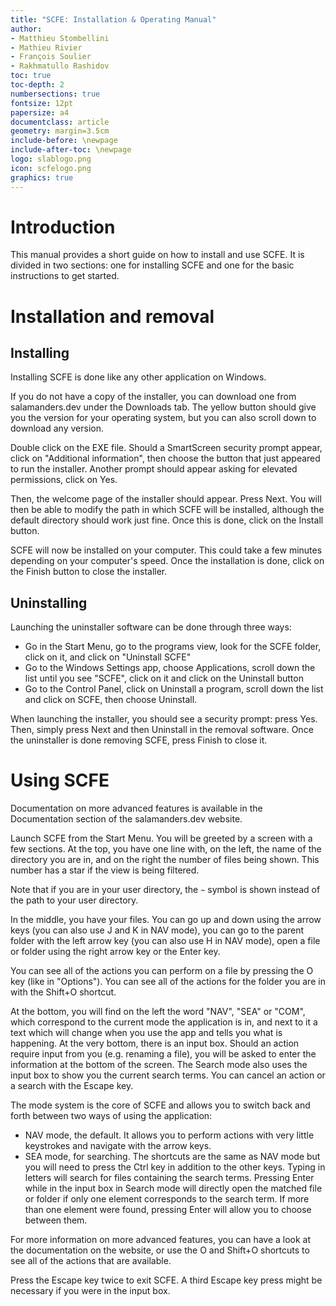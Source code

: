 ```yaml
---
title: "SCFE: Installation & Operating Manual"
author:
- Matthieu Stombellini
- Mathieu Rivier
- François Soulier
- Rakhmatullo Rashidov
toc: true
toc-depth: 2
numbersections: true
fontsize: 12pt
papersize: a4
documentclass: article
geometry: margin=3.5cm
include-before: \newpage
include-after-toc: \newpage
logo: slablogo.png
icon: scfelogo.png
graphics: true
---
```


# Introduction

This manual provides a short guide on how to install and use SCFE. It is divided
in two sections: one for installing SCFE and one for the basic instructions to
get started.

# Installation and removal

## Installing

Installing SCFE is done like any other application on Windows.

If you do not have a copy of the installer, you can download one from
salamanders.dev under the Downloads tab. The yellow button should give you the
version for your operating system, but you can also scroll down to download any
version.

Double click on the EXE file. Should a SmartScreen security prompt appear, click
on "Additional information", then choose the button that just appeared to run
the installer. Another prompt should appear asking for elevated permissions,
click on Yes.

Then, the welcome page of the installer should appear. Press Next. You will then
be able to modify the path in which SCFE will be installed, although the default
directory should work just fine. Once this is done, click on the Install button.

SCFE will now be installed on your computer. This could take a few minutes
depending on your computer's speed. Once the installation is done, click on the
Finish button to close the installer.

## Uninstalling

Launching the uninstaller software can be done through three ways:

* Go in the Start Menu, go to the programs view, look for the SCFE folder, click
  on it, and click on "Uninstall SCFE"
* Go to the Windows Settings app, choose Applications, scroll down the list
  until you see "SCFE", click on it and click on the Uninstall button
* Go to the Control Panel, click on Uninstall a program, scroll down the list
  and click on SCFE, then choose Uninstall.

When launching the installer, you should see a security prompt: press Yes. Then,
simply press Next and then Uninstall in the removal software. Once the
uninstaller is done removing SCFE, press Finish to close it.


# Using SCFE

Documentation on more advanced features is available in the Documentation
section of the salamanders.dev website.

Launch SCFE from the Start Menu. You will be greeted by a screen with a few
sections. At the top, you have one line with, on the left, the name of the
directory you are in, and on the right the number of files being shown. This
number has a star if the view is being filtered.

Note that if you are in your user directory, the `~` symbol is shown instead of
the path to your user directory.

In the middle, you have your files. You can go up and down using the arrow keys
(you can also use J and K in NAV mode), you can go to the parent folder with the
left arrow  key (you can also use H in NAV mode), open a file or folder using
the right arrow key or the Enter key.

You can see all of the actions you can perform on a file by pressing the O key
(like in "Options"). You can see all of the actions for the folder you are in
with the Shift+O shortcut.

At the bottom, you will find on the left the word "NAV", "SEA" or "COM", which
correspond to the current mode the application is in, and next to it a text
which will change when you use the app and tells you what is happening. At the
very bottom, there is an input box. Should an action require input from you
(e.g. renaming a file), you will be asked to enter the information at the
bottom of the screen. The Search mode also uses the input box to show you the
current search terms. You can cancel an action or a search with the Escape key.

The mode system is the core of SCFE and allows you to switch back and forth
between two ways of using the application:

* NAV mode, the default. It allows you to perform actions with very little
  keystrokes and navigate with the arrow keys.
* SEA mode, for searching. The shortcuts are the same as NAV mode but you will
  need to press the Ctrl key in addition to the other keys. Typing in letters
  will search for files containing the search terms. Pressing Enter while in
  the input box in Search mode will directly open the matched file or folder if
  only one element corresponds to the search term. If more than one element
  were found, pressing Enter will allow you to choose between them.

For more information on more advanced features, you can have a look at the
documentation on the website, or use the O and Shift+O shortcuts to see all of
the actions that are available.

Press the Escape key twice to exit SCFE. A third Escape key press might be
necessary if you were in the input box.

